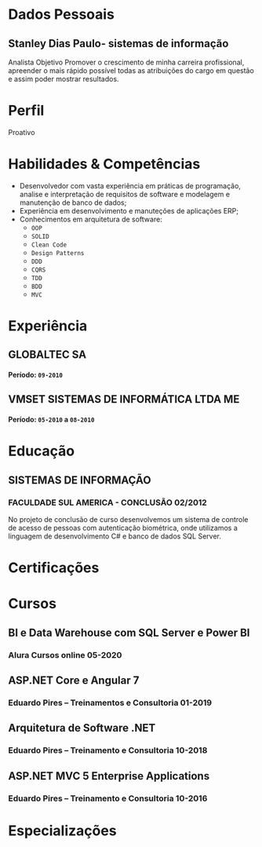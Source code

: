 # Dados Pessoais
## Stanley Dias Paulo- sistemas de informação
Analista  Objetivo
Promover o crescimento de minha carreira profissional, apreender o mais rápido possível todas as atribuições do cargo em questão e assim poder mostrar resultados.

# Perfil
Proativo

# Habilidades & Competências
* Desenvolvedor com vasta experiência em práticas de programação, analise e interpretação de requisitos de software e modelagem e manutenção de banco de dados;
* Experiência em desenvolvimento e manuteções de aplicações ERP;
* Conhecimentos em arquitetura de software:
    * `OOP`
    * `SOLID`
    * `Clean Code`
    * `Design Patterns`
    * `DDD`
    * `CQRS`
    * `TDD`
    * `BDD`
    * `MVC`

# Experiência
## GLOBALTEC SA
#### Período: `09-2010`

## VMSET SISTEMAS DE INFORMÁTICA LTDA ME
#### Período: `05-2010` a `08-2010`

# Educação
## SISTEMAS DE INFORMAÇÃO
### FACULDADE SUL AMERICA - CONCLUSÃO 02/2012
No projeto de conclusão de curso desenvolvemos um sistema de controle de acesso de pessoas com autenticação biométrica, onde utilizamos a linguagem de desenvolvimento C# e banco de dados SQL Server.

# Certificações

# Cursos
## BI e Data Warehouse com SQL Server e Power BI 
### Alura Cursos online 05-2020
## ASP.NET Core e Angular 7 
### Eduardo Pires – Treinamentos e Consultoria 01-2019
## Arquitetura de Software .NET
### Eduardo Pires – Treinamento e Consultoria 10-2018
## ASP.NET MVC 5 Enterprise Applications 
### Eduardo Pires – Treinamento e Consultoria 10-2016

# Especializações
